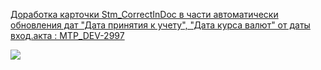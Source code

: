 
[Доработка карточки Stm_CorrectInDoc в части автоматически обновления дат "Дата принятия к учету", "Дата курса валют" от даты вход.акта : MTP_DEV-2997](https://yt.surgutneftegas.ru:4443/issue/MTP_DEV-2997)


![](msedge_uU6EyVpUXd.png)

